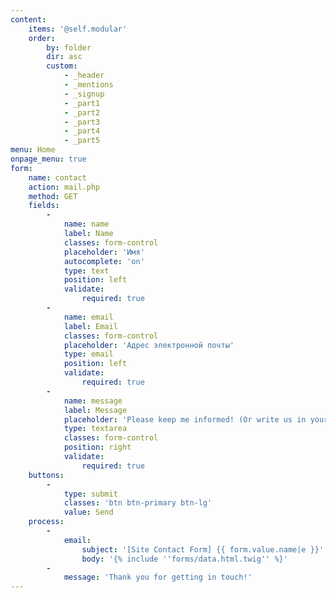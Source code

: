 ```yaml
---
content:
    items: '@self.modular'
    order:
        by: folder
        dir: asc
        custom:
            - _header
            - _mentions
            - _signup
            - _part1
            - _part2
            - _part3
            - _part4
            - _part5
menu: Home
onpage_menu: true
form:
    name: contact
    action: mail.php
    method: GET
    fields:
        -
            name: name
            label: Name
            classes: form-control
            placeholder: 'Имя'
            autocomplete: 'on'
            type: text
            position: left
            validate:
                required: true
        -
            name: email
            label: Email
            classes: form-control
            placeholder: 'Адрес электронной почты'
            type: email
            position: left
            validate:
                required: true
        -
            name: message
            label: Message
            placeholder: 'Please keep me informed! (Or write us in your own words)'
            type: textarea
            classes: form-control
            position: right
            validate:
                required: true
    buttons:
        -
            type: submit
            classes: 'btn btn-primary btn-lg'
            value: Send
    process:
        -
            email:
                subject: '[Site Contact Form] {{ form.value.name|e }}'
                body: '{% include ''forms/data.html.twig'' %}'
        -
            message: 'Thank you for getting in touch!'
---
```


